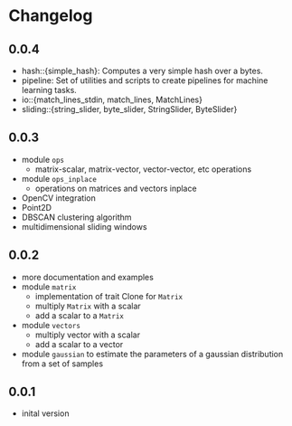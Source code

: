 # Changelog

## 0.0.4

 * hash::{simple_hash}: Computes a very simple hash over a bytes.
 * pipeline: Set of utilities and scripts to create pipelines for machine learning tasks.
 * io::{match_lines_stdin, match_lines, MatchLines}
 * sliding::{string_slider, byte_slider, StringSlider, ByteSlider}

## 0.0.3

 * module `ops`
   * matrix-scalar, matrix-vector, vector-vector, etc operations
 * module `ops_inplace`
   * operations on matrices and vectors inplace
 * OpenCV integration
 * Point2D
 * DBSCAN clustering algorithm
 * multidimensional sliding windows

## 0.0.2

 * more documentation and examples
 * module `matrix`
   * implementation of trait Clone for `Matrix`
   * multiply `Matrix` with a scalar
   * add a scalar to a `Matrix`
 * module `vectors`
   * multiply vector with a scalar
   * add a scalar to a vector
 * module `gaussian` to estimate the parameters of a gaussian distribution from a set of samples

## 0.0.1

 * inital version
